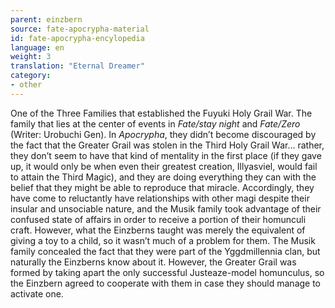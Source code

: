 ```yaml
---
parent: einzbern
source: fate-apocrypha-material
id: fate-apocrypha-encylopedia
language: en
weight: 3
translation: "Eternal Dreamer"
category:
- other
---
```


One of the Three Families that established the Fuyuki Holy Grail War. The family that lies at the center of events in *Fate/stay night* and *Fate/Zero* (Writer: Urobuchi Gen).
In *Apocrypha*, they didn’t become discouraged by the fact that the Greater Grail was stolen in the Third Holy Grail War… rather, they don’t seem to have that kind of mentality in the first place (if they gave up, it would only be when even their greatest creation, Illyasviel, would fail to attain the Third Magic), and they are doing everything they can with the belief that they might be able to reproduce that miracle. Accordingly, they have come to reluctantly have relationships with other magi despite their insular and unsociable nature, and the Musik family took advantage of their confused state of affairs in order to receive a portion of their homunculi craft. However, what the Einzberns taught was merely the equivalent of giving a toy to a child, so it wasn’t much of a problem for them.
The Musik family concealed the fact that they were part of the Yggdmillennia clan, but naturally the Einzberns know about it. However, the Greater Grail was formed by taking apart the only successful Justeaze-model homunculus, so the Einzbern agreed to cooperate with them in case they should manage to activate one.
